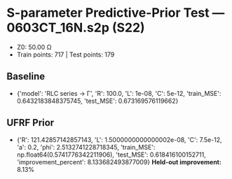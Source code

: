 # S-parameter Predictive-Prior Test — 0603CT_16N.s2p (S22)
- Z0: 50.00 Ω
- Train points: 717  |  Test points: 179

## Baseline
- {'model': 'RLC series -> Γ', 'R': 100.0, 'L': 1e-08, 'C': 5e-12, 'train_MSE': 0.6432183848375745, 'test_MSE': 0.673169576119662}

## UFRF Prior
- {'R': 121.42857142857143, 'L': 1.5000000000000002e-08, 'C': 7.5e-12, 'a': 0.2, 'phi': 2.5132741228718345, 'train_MSE': np.float64(0.5741776342211906), 'test_MSE': 0.618416100152711, 'improvement_percent': 8.133682493877009}
**Held-out improvement:** 8.13%